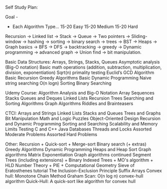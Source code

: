 Self Study Plan:

Goal - 
- Each Algorithm Type...
15-20 Easy
15-20 Medium
15-20 Hard

Recursion -> Linked list -> Stack -> Queue -> Two pointers -> Sliding-window -> hashing -> sorting -> binary search -> trees -> BST -> Heaps -> Graph basics -> BFS -> DFS -> backtracking -> greedy -> Dynamic programming -> advanced graph -> Union find -> bit manipulation.




Basic Data Structures: Arrays, Strings, Stacks, Queues
Asymptotic analysis (Big-O notation)
Basic math operations (addition, subtraction, multiplication, division, exponentiation)
Sqrt(n) primality testing
Euclid’s GCD Algorithm
Basic Recursion
Greedy Algorithms
Basic Dynamic Programming
Naive string searching
O(n logn) Sorting
Binary Searching


Udemy Course:
Algorithm Analysis and Big-O Notation
Array Sequences
Stacks Queues and Deques
Linked Lists
Recursion
Trees
Searching and Sorting Algorithms
Graph Algorithms
Riddles and Brainteasers

CTCI:
Arrays and Strings
Linked Lists
Stacks and Queues
Trees and Graphs
Bit Manipulation
Math and Logic Puzzles
Object-Oriented Design
Recursion and Dynamic Programming
Sorting and Searching
Scalability and Memory Limits
Testing
C and C++
Java
Databases
Threads and Locks
Assorted Moderate Problems
Assorted Hard Problems


Other:
Recursion + Quick-sort + Merge-sort
Binary search (+ extras)
Greedy Algorithms
Dynamic Programming
Heaps and Heap Sort
Graph algorithms
Matrix Exponentiation
Graph algorithms continued
Segment Trees (including extensions) + Binary Indexed Trees + MO's algorithm + HLD
Number Theory + PIE + Computational Geometry
Sieve of Eratosthenes tutorial
The Inclusion-Exclusion Principle
Suffix Arrays
Convex hull: Monotone Chain Method
Graham Scan: O(n log n) convex-hull algorithm
Quick-Hull: A quick-sort like algorithm for convex hull